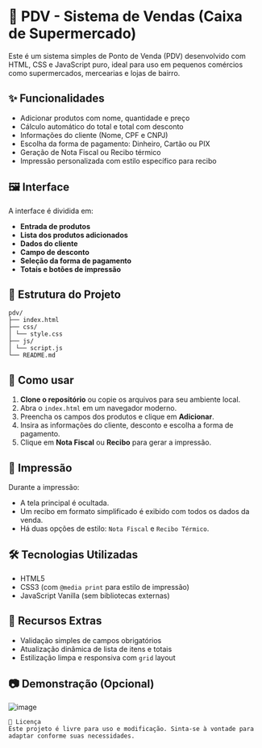 # 🛒 PDV - Sistema de Vendas (Caixa de Supermercado)

Este é um sistema simples de Ponto de Venda (PDV) desenvolvido com HTML, CSS e JavaScript puro, ideal para uso em pequenos comércios como supermercados, mercearias e lojas de bairro.

## ✨ Funcionalidades

- Adicionar produtos com nome, quantidade e preço
- Cálculo automático do total e total com desconto
- Informações do cliente (Nome, CPF e CNPJ)
- Escolha da forma de pagamento: Dinheiro, Cartão ou PIX
- Geração de Nota Fiscal ou Recibo térmico
- Impressão personalizada com estilo específico para recibo

## 🖼️ Interface

A interface é dividida em:

- **Entrada de produtos**
- **Lista dos produtos adicionados**
- **Dados do cliente**
- **Campo de desconto**
- **Seleção da forma de pagamento**
- **Totais e botões de impressão**

## 📁 Estrutura do Projeto
```
pdv/
├── index.html
├── css/
│ └── style.css
├── js/
│ └── script.js
└── README.md
```

## 🚀 Como usar

1. **Clone o repositório** ou copie os arquivos para seu ambiente local.
2. Abra o `index.html` em um navegador moderno.
3. Preencha os campos dos produtos e clique em **Adicionar**.
4. Insira as informações do cliente, desconto e escolha a forma de pagamento.
5. Clique em **Nota Fiscal** ou **Recibo** para gerar a impressão.

## 🧾 Impressão

Durante a impressão:
- A tela principal é ocultada.
- Um recibo em formato simplificado é exibido com todos os dados da venda.
- Há duas opções de estilo: `Nota Fiscal` e `Recibo Térmico`.

## 🛠️ Tecnologias Utilizadas

- HTML5
- CSS3 (com `@media print` para estilo de impressão)
- JavaScript Vanilla (sem bibliotecas externas)

## 📌 Recursos Extras

- Validação simples de campos obrigatórios
- Atualização dinâmica de lista de itens e totais
- Estilização limpa e responsiva com `grid` layout

## 📷 Demonstração (Opcional)
![image](https://github.com/user-attachments/assets/c8756330-6997-4ea5-b2c0-05b1015339d1)

```
📄 Licença
Este projeto é livre para uso e modificação. Sinta-se à vontade para adaptar conforme suas necessidades.
```

